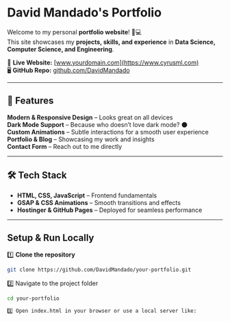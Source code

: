 # David Mandado's Portfolio

Welcome to my personal **portfolio website**! 🎨💻  
This site showcases my **projects, skills, and experience** in **Data Science, Computer Science, and Engineering**.

🔗 **Live Website:** [www.yourdomain.com](https://www.cyrusml.com)  
🖥 **GitHub Repo:** [github.com/DavidMandado](https://github.com/DavidMandado)

---

## 📌 Features

 **Modern & Responsive Design** – Looks great on all devices  
 **Dark Mode Support** – Because who doesn’t love dark mode? 🌑  
 **Custom Animations** – Subtle interactions for a smooth user experience  
 **Portfolio & Blog** – Showcasing my work and insights  
 **Contact Form** – Reach out to me directly  

---

## 🛠 Tech Stack

- **HTML, CSS, JavaScript** – Frontend fundamentals  
- **GSAP & CSS Animations** – Smooth transitions and effects  
- **Hostinger & GitHub Pages** – Deployed for seamless performance  

---

## Setup & Run Locally

1️⃣ **Clone the repository**
```sh
git clone https://github.com/DavidMandado/your-portfolio.git
```

2️⃣ Navigate to the project folder

```sh
cd your-portfolio
```

```sh
3️⃣ Open index.html in your browser or use a local server like:
```
